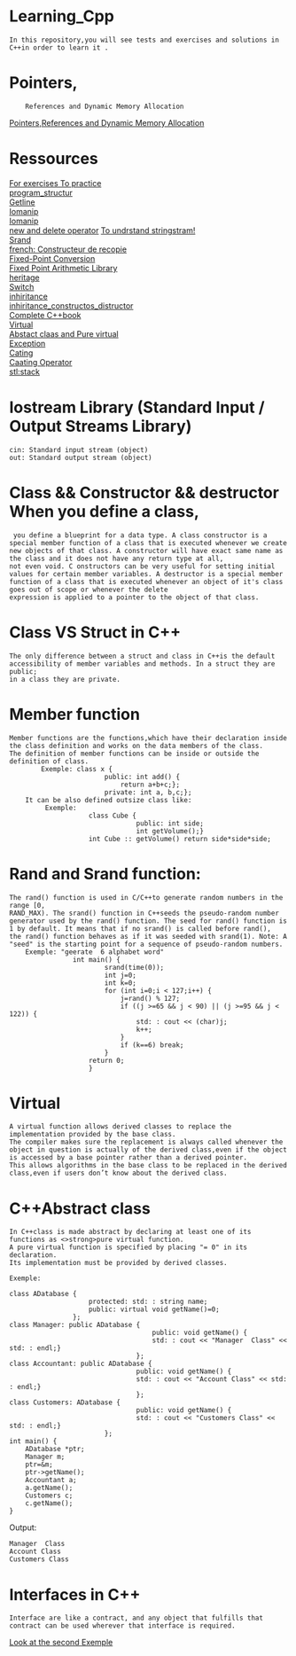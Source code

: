 # Learning_Cpp 
    In this repository,you will see tests and exercises and solutions in C++in order to learn it .
# Pointers,
        References and Dynamic Memory Allocation 
<a href="https://www3.ntu.edu.sg/home/ehchua/programming/cpp/cp4_PointerReference.html">Pointers,References and Dynamic Memory Allocation</a>
# Ressources
 <a href="http://www.exelib.net/">For exercises To practice</a><br><a href="https://www.cplusplus.com/doc/tutorial/program_structure/">program_structur</a><br><a href="https://www.geeksforgeeks.org/getline-string-c/">Getline</a><br>
 <a href="http://www.cplusplus.com/reference/iomanip/">Iomanip</a><br><a href="https://www.javatpoint.com/cpp-object-and-class">Iomanip</a><br><a href="https://www.geeksforgeeks.org/new-and-delete-operators-in-cpp-for-dynamic-memory/">new and delete operator</a>
 <a href="https://www.softwaretestinghelp.com/stringstream-class-in-cpp/">To undrstand stringstram!</a><br><a href="https://www.programiz.com/cpp-programming/library-function/cstdlib/srand/">Srand</a><br>
 <a href="https://www.iro.umontreal.ca/~pift1166/cours/ift1166/communs/Cours/2P/C14-1166.pdf">french: Constructeur de recopie</a><br><a href="https://embeddedartistry.com/blog/2018/07/12/simple-fixed-point-conversion-in-c/">Fixed-Point Conversion </a>
 <br><a href="https://embeddedartistry.com/blog/2017/08/25/c11-fixed-point-arithmetic-library/">Fixed Point Arithmetic Library</a><br><a href="https://mrproof.blogspot.com/2011/10/cours-de-c-heritage-et-polymorphisme.html">heritage</a>
 <br><a href="https://www.w3schools.com/cpp/cpp_switch.asp">Switch</a><br><a href="https://www.programiz.com/cpp-programming/inheritance">inhiritance</a><br>
 <a href="https://blog.miyozinc.com/core-tutorials/cpp/constructor-destructor-inheritance/#:~:text=Base%20class%20constructors%20are%20called,the%20base%20is%20called%20next.">inhiritance_constructos_distructor</a><br>
 <a href="https://studylibfr.com/doc/10026565/c--">Complete C++book</a><br><a href="https://isocpp.org/wiki/faq/virtual-functions#:~:text=A%20virtual%20function%20allows%20derived,rather%20than%20a%20derived%20pointer.">Virtual</a><br>
 <a href="https://www.youtube.com/watch?v=SvesRBYu65k">Abstact claas and Pure virtual</a><br>
 <a href="https://github.com/zainabdnaya/Learning_Cpp.git">Exception</a><br>
 <a href="https://www.bogotobogo.com/cplusplus/upcasting_downcasting.php">Cating</a><br>
 <a href="https://www.tutorialspoint.com/cplusplus/cpp_casting_operators.">Caating Operator</a><br>
 <a  href="https://www.geeksforgeeks.org/stack-in-cpp-stl/">stl:stack</a>
 
 # Iostream Library (Standard Input / Output Streams Library) 
    cin: Standard input stream (object) 
    out: Standard output stream (object) 
# Class && Constructor && destructor When you define a class,

     you define a blueprint for a data type. A class constructor is a special member function of a class that is executed whenever we create new objects of that class. A constructor will have exact same name as the class and it does not have any return type at all,
    not even void. C onstructors can be very useful for setting initial values for certain member variables. A destructor is a special member function of a class that is executed whenever an object of it's class goes out of scope or whenever the delete 
    expression is applied to a pointer to the object of that class.
  # Class VS Struct in C++
    The only difference between a struct and class in C++is the default accessibility of member variables and methods. In a struct they are public;
    in a class they are private. 
# Member function 
    Member functions are the functions,which have their declaration inside the class definition and works on the data members of the class.
    The definition of member functions can be inside or outside the definition of class. 
            Exemple: class x {
                            public: int add() {
                                return a+b+c;};
                            private: int a, b,c;};
        It can be also defined outsize class like:
             Exemple: 
                        class Cube {
                                    public: int side;
                                    int getVolume();}
                        int Cube :: getVolume() return side*side*side;

# Rand and Srand function: 

    The rand() function is used in C/C++to generate random numbers in the range [0,
    RAND_MAX). The srand() function in C++seeds the pseudo-random number generator used by the rand() function. The seed for rand() function is 1 by default. It means that if no srand() is called before rand(),
    the rand() function behaves as if it was seeded with srand(1). Note: A "seed" is the starting point for a sequence of pseudo-random numbers. 
        Exemple: "geerate  6 alphabet word" 
                    int main() {
                            srand(time(0));
                            int j=0;
                            int k=0;
                            for (int i=0;i < 127;i++) {
                                j=rand() % 127;
                                if ((j >=65 && j < 90) || (j >=95 && j < 122)) {
                                    std: : cout << (char)j;
                                    k++;
                                }
                                if (k==6) break;
                            }
                        return 0;
                        }

# Virtual 
    A virtual function allows derived classes to replace the implementation provided by the base class. 
    The compiler makes sure the replacement is always called whenever the object in question is actually of the derived class,even if the object is accessed by a base pointer rather than a derived pointer. 
    This allows algorithms in the base class to be replaced in the derived class,even if users don’t know about the derived class. 



# C++Abstract class 

    In C++class is made abstract by declaring at least one of its functions as <>strong>pure virtual function. 
    A pure virtual function is specified by placing "= 0" in its declaration. 
    Its implementation must be provided by derived classes. 
    
    Exemple: 
    
    class ADatabase {
                        protected: std: : string name;
                        public: virtual void getName()=0;
                    };
    class Manager: public ADatabase {
                                        public: void getName() {
                                        std: : cout << "Manager  Class" << std: : endl;}
                                    };
    class Accountant: public ADatabase {
                                    public: void getName() {
                                    std: : cout << "Account Class" << std: : endl;}
                                    };
    class Customers: ADatabase {
                                    public: void getName() {
                                    std: : cout << "Customers Class" << std: : endl;}
                            };
    int main() {
        ADatabase *ptr;
        Manager m;
        ptr=&m;
        ptr->getName();
        Accountant a;
        a.getName();
        Customers c;
        c.getName();
    }
Output:

    Manager  Class
    Account Class
    Customers Class
# Interfaces in C++
    Interface are like a contract, and any object that fulfills that contract can be used wherever that interface is required.
<a href="https://stackoverflow.com/questions/1216750/how-can-i-simulate-interfaces-in-c">Look at the second Exemple</a>
